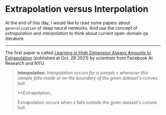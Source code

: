 
# Extrapolation versus Interpolation

At the end of this day, I would like to read some papers about `generalization` of deep neural networks.
And use the concept of _extrapolation_ and _interpolation_ to think about current open-domain qa literature.

---

The first paper is called [Learning in High Dimension Always Amounts to Extrapolation](https://arxiv.org/pdf/2110.09485.pdf) (published at Oct. 29 2021) by scientists from Facebook AI Research and NYU.

> **Interpolation**.
> *Interpolation occurs for a sample x whenever this sample falls inside or on the boundary of the given dataset's convex hull.*

> **Extrapolation_
> 
> Extrapolation occurs when x falls outside the given dataset's convex hull.
